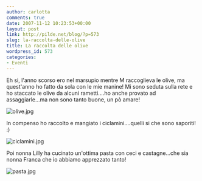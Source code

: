 ```yaml
---
author: carlotta
comments: true
date: 2007-11-12 10:23:53+00:00
layout: post
link: http://pilde.net/blog/?p=573
slug: la-raccolta-delle-olive
title: La raccolta delle olive
wordpress_id: 573
categories:
- Eventi
---
```


Eh si, l'anno scorso ero nel marsupio mentre M raccoglieva le olive, ma quest'anno ho fatto da sola con le mie manine!
Mi sono seduta sulla rete e ho staccato le olive da alcuni rametti....ho anche provato ad assaggiarle...ma non sono tanto buone, un pò amare! 

![olive.jpg](http://pilde.net/blog/wp-content/uploads/2007/11/olive.jpg)

In compenso ho raccolto e mangiato i ciclamini....quelli si che sono saporiti! :)

![ciclamini.jpg](http://pilde.net/blog/wp-content/uploads/2007/11/ciclamini.jpg)

Poi nonna Lilly ha cucinato un'ottima pasta con ceci e castagne...che sia nonna Franca che io abbiamo apprezzato tanto!

![pasta.jpg](http://pilde.net/blog/wp-content/uploads/2007/11/pasta.jpg)




